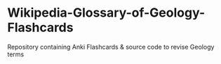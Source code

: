 # Wikipedia-Glossary-of-Geology-Flashcards
Repository containing Anki Flashcards &amp; source code to revise Geology terms
